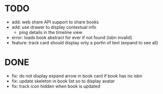 # TODO
- add: web share API support to share books
- add: use drawer to display contextual info
  - ping details in the timeline view
- error: loads book abstract for ever if not found (isbn invalid)
- feature: track card should display only a portin of text (expand to see all)

# DONE
- fix: do not display expand arrow in book card if book has no isbn
- fix: update skeleton in book list so to display avatar
- fix: track icon hidden when book is updated